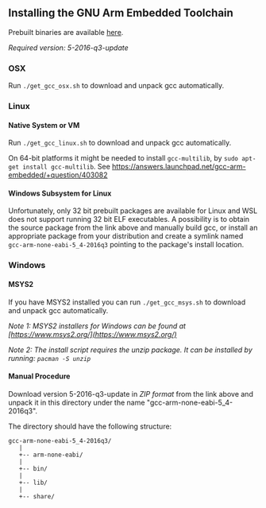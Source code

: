 ## Installing the GNU Arm Embedded Toolchain

Prebuilt binaries are available [here](https://developer.arm.com/open-source/gnu-toolchain/gnu-rm/downloads).

_Required version: 5-2016-q3-update_

### OSX

Run `./get_gcc_osx.sh` to download and unpack gcc automatically.

### Linux

#### Native System or VM

Run `./get_gcc_linux.sh` to download and unpack gcc automatically.

On 64-bit platforms it might be needed to install `gcc-multilib`, by `sudo apt-get install gcc-multilib`.
See https://answers.launchpad.net/gcc-arm-embedded/+question/403082

#### Windows Subsystem for Linux

Unfortunately, only 32 bit prebuilt packages are available for Linux and WSL does not support running 32 bit ELF executables.
A possibility is to obtain the source package from the link above and manually build gcc, or install an appropriate package from your distribution and create a symlink named `gcc-arm-none-eabi-5_4-2016q3` pointing to the package's install location.

### Windows

#### MSYS2

If you have MSYS2 installed you can run `./get_gcc_msys.sh` to download and unpack gcc automatically.

_Note 1: MSYS2 installers for Windows can be found at [https://www.msys2.org/](https://www.msys2.org/)_

_Note 2: The install script requires the unzip package. It can be installed by running: `pacman -S unzip`_

#### Manual Procedure

Download version 5-2016-q3-update in *ZIP format* from the link above and unpack it in this directory under the name "gcc-arm-none-eabi-5_4-2016q3".

The directory should have the following structure:

```
gcc-arm-none-eabi-5_4-2016q3/
   |
   +-- arm-none-eabi/
   |
   +-- bin/
   |
   +-- lib/
   |
   +-- share/
```
